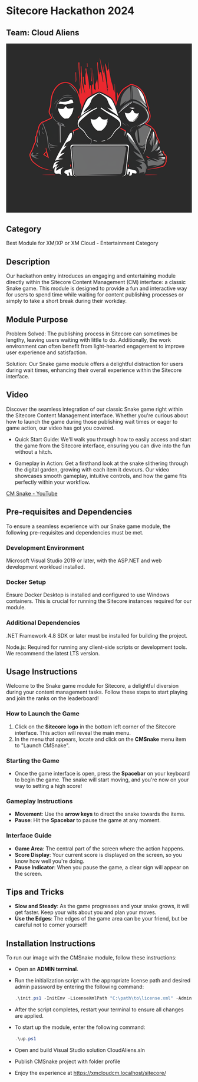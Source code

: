 ﻿# Sitecore Hackathon 2024

## Team:  Cloud Aliens

![Cloud Aliens](./images/CloudAliens.png)

## Category
Best Module for XM/XP or XM Cloud - Entertainment Category

## Description
Our hackathon entry introduces an engaging and entertaining module directly within the Sitecore Content Management (CM) interface: a classic Snake game. This module is designed to provide a fun and interactive way for users to spend time while waiting for content publishing processes or simply to take a short break during their workday. 

## Module Purpose
Problem Solved: The publishing process in Sitecore can sometimes be lengthy, leaving users waiting with little to do. Additionally, the work environment can often benefit from light-hearted engagement to improve user experience and satisfaction.

Solution: Our Snake game module offers a delightful distraction for users during wait times, enhancing their overall experience within the Sitecore interface.

## Video
Discover the seamless integration of our classic Snake game right within the Sitecore Content Management interface. Whether you're curious about how to launch the game during those publishing wait times or eager to game action, our video has got you covered.

 - Quick Start Guide: We'll walk you through how to easily access and start the game from the Sitecore interface, ensuring you can dive into the fun without a hitch.

 - Gameplay in Action: Get a firsthand look at the snake slithering through the digital garden, growing with each item it devours. Our video showcases smooth gameplay, intuitive controls, and how the game fits perfectly within your workflow.

[CM Snake - YouTube](#video-link)


## Pre-requisites and Dependencies

To ensure a seamless experience with our Snake game module, the following pre-requisites and dependencies must be met.

### Development Environment
Microsoft Visual Studio 2019 or later, with the ASP.NET and web development workload installed.

### Docker Setup
Ensure Docker Desktop is installed and configured to use Windows containers. This is crucial for running the Sitecore instances required for our module.

### Additional Dependencies
.NET Framework 4.8 SDK or later must be installed for building the project.

Node.js: Required for running any client-side scripts or development tools. We recommend the latest LTS version.

## Usage Instructions

Welcome to the Snake game module for Sitecore, a delightful diversion during your content management tasks. Follow these steps to start playing and join the ranks on the leaderboard!

### How to Launch the Game

1. Click on the **Sitecore logo** in the bottom left corner of the Sitecore interface. This action will reveal the main menu.
2. In the menu that appears, locate and click on the **CMSnake** menu item to "Launch CMSnake".

### Starting the Game

- Once the game interface is open, press the **Spacebar** on your keyboard to begin the game. The snake will start moving, and you're now on your way to setting a high score!

### Gameplay Instructions

- **Movement**: Use the **arrow keys** to direct the snake towards the items.
- **Pause**: Hit the **Spacebar** to pause the game at any moment.

### Interface Guide

- **Game Area**: The central part of the screen where the action happens.
- **Score Display**: Your current score is displayed on the screen, so you know how well you're doing.
- **Pause Indicator**: When you pause the game, a clear sign will appear on the screen.

## Tips and Tricks

- **Slow and Steady**: As the game progresses and your snake grows, it will get faster. Keep your wits about you and plan your moves.
- **Use the Edges**: The edges of the game area can be your friend, but be careful not to corner yourself!

## Installation Instructions

To run our image with the CMSnake module, follow these instructions:

- Open an **ADMIN terminal**.
- Run the initialization script with the appropriate license path and desired admin password by entering the following command:

   ```powershell
   .\init.ps1 -InitEnv -LicenseXmlPath "C:\path\to\license.xml" -AdminPassword "DesiredAdminPassword"
- After the script completes, restart your terminal to ensure all changes are applied.

- To start up the module, enter the following command:

    ```powershell
    .\up.ps1
- Open and build Visual Studio solution CloudAliens.sln

- Publish CMSnake project with folder profile

- Enjoy the experience at https://xmcloudcm.localhost/sitecore/